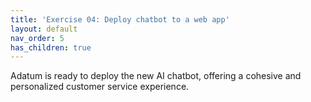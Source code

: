 ```yaml
---
title: 'Exercise 04: Deploy chatbot to a web app'
layout: default
nav_order: 5
has_children: true
---
```


Adatum is ready to deploy the new AI chatbot, offering a cohesive and personalized customer service experience.